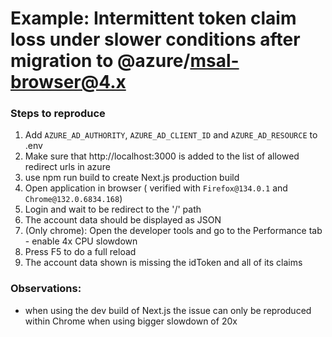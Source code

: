 
# Example: Intermittent token claim loss under slower conditions after migration to @azure/msal-browser@4.x


### Steps to reproduce

1. Add `AZURE_AD_AUTHORITY`, `AZURE_AD_CLIENT_ID` and `AZURE_AD_RESOURCE` to .env
2. Make sure that http://localhost:3000 is added to the list of allowed redirect urls in azure
3. use npm run build to create Next.js production build
4. Open application in browser ( verified with `Firefox@134.0.1` and `Chrome@132.0.6834.168`)
5. Login and wait to be redirect to the '/' path 
6. The account data should be displayed as JSON
7. (Only chrome): Open the developer tools and go to the Performance tab - enable 4x CPU slowdown 
8. Press F5 to do a full reload
9. The account data shown is missing the idToken and all of its claims


### Observations:

- when using the dev build of Next.js the issue can only be reproduced within Chrome when using bigger slowdown of 20x